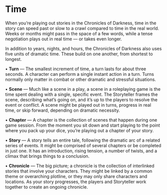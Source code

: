 # Time

When you’re playing out stories in the Chronicles of Darkness, time in the story can speed past or slow to a crawl compared to time in the real world. Weeks or months might pass in the space of a few words, while a tense negotiation plays out in real time — or takes even longer. 

In addition to years, nights, and hours, the Chronicles of Darkness also uses five units of dramatic time. These build on one another, from shortest to longest. 

• **Turn** — The smallest increment of time, a turn lasts for about three seconds. A character can perform a single instant action in a turn. Turns normally only matter in combat or other dramatic and stressful situations. 

• **Scene** — Much like a scene in a play, a scene in a roleplaying game is the time spent dealing with a single, specific event. The Storyteller frames the scene, describing what’s going on, and it’s up to the players to resolve the event or conflict. A scene might be played out in turns, progress in real time, or skip forward, depending on dramatic necessity. 

• **Chapter** — A chapter is the collection of scenes that happen during one game session. From the moment you sit down and start playing to the point where you pack up your dice, you’re playing out a chapter of your story. 

• **Story** — A story tells an entire tale, following the dramatic arc of a related series of events. It might be comprised of several chapters or be completed in just one. It has an introduction, rising tension, a number of twists, and a climax that brings things to a conclusion. 

• **Chronicle** — The big picture; a chronicle is the collection of interlinked stories that involve your characters. They might be linked by a common theme or overarching plotline, or they may only share characters and locations. As your story progresses, the players and Storyteller work together to create an ongoing chronicle.


